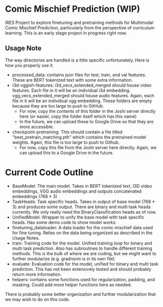 # Comic Mischief Prediction (WIP)

IRES Project to explore finetuning and pretraining methods for Multimodal Comic Mischief Prediction, particularly from the perspective of curriculum learning. This is an early stage project in progress right now.

## Usage Note

The way directories are handled is a little specific unfortunately. Here is how you properly use it.

* processed_data: contains json files for test, train, and val features. These are BERT tokenized text with some extra information.
* i3d-vggish-features: i3d_vecs_extended_merged should house video features. Each file in it will be an individual i3d embedding. vgg_vecs_extended_merged should house audio features. Again, each file in it will be an individual vgg embedding. These folders are empty because they are too large to push to GitHub.
    * For now, copy the contents of this folder in the Joshi server directly here (or easier, copy the folder itself which has this name)
    * In the future, we can upload these to Google Drive so that they are more accessible.
* checkpoint-pretraining: This should contain a file titled "best_pretrain_matching.pth" which contains the pretrained model weights. Again, this file is too large to push to Github.
    * For now, copy this file from the Joshi server here directly. Again, we can upload this to a Google Drive in the future.

# Current Code Outline

* BaseModel: The main model. Takes in BERT tokenized text, I3D video embeddings, VGG audio embeddings and outputs concatenated embeddings (768 * 3)
* TaskHeads: Task specific heads. Takes in output of base model (768 * 3) and produces some output. There are binary and multi task heads currently. We only really need the BinaryClassification heads as of now.
* UnifiedModel: Wrapper to unify the base model with task specific heads. Has some demo code to show model works.
* finetuning_dataloader: A data loader for the comic mischief data used for fine tuning. Relies on the data being organized as described in the Usage Notes.
* train: Training code for the model. Unified training loop for binary and multi task prediction. Also has subroutines to handle different training methods. This is the bulk of where we are coding, but we might want to further modularize (e.g. gradnorm is in its own file)
* evaluate: Evaluation code for the model, unified for binary and multi task prediction. This has not been extensively tested and should probably return more information.
* helpers: contains some functions used for regularization, padding, and masking. Could add more helper functions here as needed.

There is probably some better organization and further modularization that we may wish to do on this code.